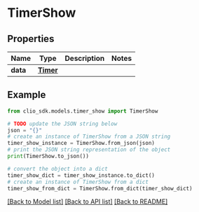 # TimerShow


## Properties

Name | Type | Description | Notes
------------ | ------------- | ------------- | -------------
**data** | [**Timer**](Timer.md) |  | 

## Example

```python
from clio_sdk.models.timer_show import TimerShow

# TODO update the JSON string below
json = "{}"
# create an instance of TimerShow from a JSON string
timer_show_instance = TimerShow.from_json(json)
# print the JSON string representation of the object
print(TimerShow.to_json())

# convert the object into a dict
timer_show_dict = timer_show_instance.to_dict()
# create an instance of TimerShow from a dict
timer_show_from_dict = TimerShow.from_dict(timer_show_dict)
```
[[Back to Model list]](../README.md#documentation-for-models) [[Back to API list]](../README.md#documentation-for-api-endpoints) [[Back to README]](../README.md)


